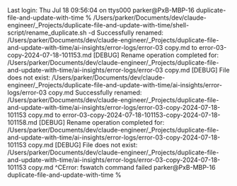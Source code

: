 Last login: Thu Jul 18 09:56:04 on ttys000
parker@PxB-MBP-16 duplicate-file-and-update-with-time % /Users/parker/Documents/dev/claude-engineer/_Projects/duplicate-file-and-update-with-time/shell-script/rename_duplicate.sh -d 
Successfully renamed: /Users/parker/Documents/dev/claude-engineer/_Projects/duplicate-file-and-update-with-time/ai-insights/error-logs/error-03 copy.md to error-03-copy-2024-07-18-101153.md
[DEBUG] Rename operation completed for: /Users/parker/Documents/dev/claude-engineer/_Projects/duplicate-file-and-update-with-time/ai-insights/error-logs/error-03 copy.md
[DEBUG] File does not exist: /Users/parker/Documents/dev/claude-engineer/_Projects/duplicate-file-and-update-with-time/ai-insights/error-logs/error-03 copy.md
Successfully renamed: /Users/parker/Documents/dev/claude-engineer/_Projects/duplicate-file-and-update-with-time/ai-insights/error-logs/error-03-copy-2024-07-18-101153 copy.md to error-03-copy-2024-07-18-101153-copy-2024-07-18-101158.md
[DEBUG] Rename operation completed for: /Users/parker/Documents/dev/claude-engineer/_Projects/duplicate-file-and-update-with-time/ai-insights/error-logs/error-03-copy-2024-07-18-101153 copy.md
[DEBUG] File does not exist: /Users/parker/Documents/dev/claude-engineer/_Projects/duplicate-file-and-update-with-time/ai-insights/error-logs/error-03-copy-2024-07-18-101153 copy.md
^CError: fswatch command failed
parker@PxB-MBP-16 duplicate-file-and-update-with-time % 








